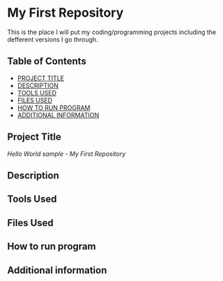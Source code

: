 # My First Repository
This is the place I will put my coding/programming projects including the defferent versions I go through.


## Table of Contents

- [PROJECT TITLE](#Project-Title)
- [DESCRIPTION](#Description)
- [TOOLS USED](#Tools-Used)
- [FILES USED](#Files-Used)
- [HOW TO RUN PROGRAM](#How-to-run-program)
- [ADDITIONAL INFORMATION](#additional-information)

## Project Title

*Hello World sample - My First Repository*

## Description

## Tools Used

## Files Used

## How to run program

## Additional information
